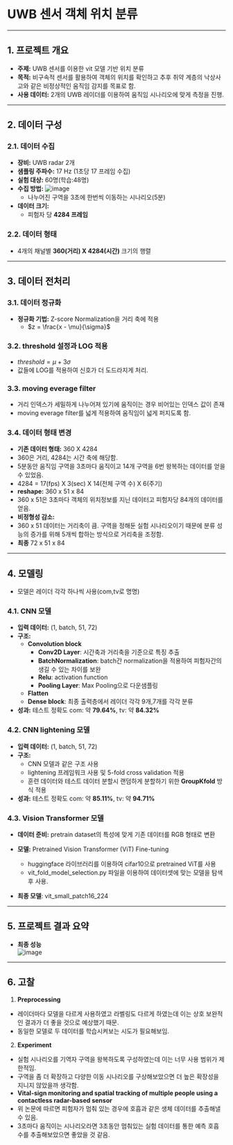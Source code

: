 # **UWB 센서 객체 위치 분류**

---

## **1. 프로젝트 개요**  
- **주제:** UWB 센서를 이용한 vit 모델 기반 위치 분류  
- **목적:** 비구속적 센서를 활용하여 객체의 위치를 확인하고 추후 취약 계층의 낙상사고와 같은 비정상적인 움직임 감지를 목표로 함. 
- **사용 데이터:** 2개의 UWB 레이더를 이용하여 움직임 시나리오에 맞게 측정을 진행.

---

## **2. 데이터 구성**  

### **2.1. 데이터 수집**  
- **장비:** UWB radar 2개  
- **샘플링 주파수:** 17 Hz (1초당 17 프레임 수집)  
- **실험 대상:** 60명(학습:48명)
- **수집 방법:**
     ![image](https://github.com/user-attachments/assets/3626c5ec-9d77-47b6-bc39-9372c90efcd6)
   - 나누어진 구역을 3초에 한번씩 이동하는 시나리오(5분)
- **데이터 크기:**  
   - 피험자 당 **4284 프레임** 

### **2.2. 데이터 형태**      
- 4개의 채널별 **360(거리) X 4284(시간)** 크기의 행렬    
---

## **3. 데이터 전처리**  

### **3.1. 데이터 정규화**   
- **정규화 기법:** Z-score Normalization을 거리 축에 적용  
   -  $z = \frac{x - \mu}{\sigma}$  

### **3.2. threshold 설정과 LOG 적용**  
- $threshold = \mu + 3\sigma$
- 값들에 LOG를 적용하여 신호가 더 도드라지게 처리.

### **3.3. moving everage filter**
- 거리 인덱스가 세밀하게 나누어져 있기에 움직이는 경우 비어있는 인덱스 값이 존재
- moving everage filter를 넓게 적용하여 움직임이 넓게 퍼지도록 함.

### **3.4. 데이터 형태 변경**  
- **기존 데이터 형태:** 360 X 4284
- 360은 거리, 4284는 시간 축에 해당함.
- 5분동안 움직임 구역을 3초마다 움직이고 14개 구역을 6번 왕복하는 데이터를 얻을 수 있었음.
- 4284 = 17(fps) X 3(sec) X 14(전체 구역 수) X 6(주기)
- **reshape:** 360 x 51 x 84
- 360 x 51은 3초마다 객체의 위치정보를 지닌 데이터고 피험자당 84개의 데이터를 얻음.  
- **비정형성 감소:**
- 360 x 51 데이터는 거리축이 큼. 구역을 정해둔 실험 시나리오이기 때문에 분류 성능의 증가를 위해 5개씩 합하는 방식으로 거리축을 조정함.
- **최종** 72 x 51 x 84

---

## **4. 모델링**  
- 모델은 레이더 각각 하나씩 사용(com,tv로 명명)
### **4.1. CNN 모델**  
- **입력 데이터:** (1, batch, 51, 72)  
- **구조:**
   - **Convolution block**  
        - **Conv2D Layer**: 시간축과 거리축을 기준으로 특징 추출
        - **BatchNormalization**: batch간 normalization을 적용하여 피험자간의 생길 수 있는 차이를 보완
        - **Relu**: activation function
        - **Pooling Layer**: Max Pooling으로 다운샘플링
   - **Flatten**
   - **Dense block**: 최종 출력층에서 레이더 각각 9개,7개를 각각 분류  
- **성과:** 테스트 정확도 com: 약 **79.64%**, tv: 약 **84.32%**

### **4.2. CNN lightening 모델**  
- **입력 데이터:** (1, batch, 51, 72)    
- **구조:**  
   - CNN 모델과 같은 구조 사용
   - lightening 프레임워크 사용 및 5-fold cross validation 적용
   - 훈련 데이터와 테스트 데이터 분할시 랜덤하게 분할하기 위한 **GroupKfold** 방식 적용
- **성과:** 테스트 정확도 com: 약 **85.11%**, tv: 약 **94.71%**

### **4.3. Vision Transformer 모델**  
- **데이터 준비:** pretrain dataset의 특성에 맞게 기존 데이터를 RGB 형태로 변환  
- **모델:** Pretrained Vision Transformer (ViT) Fine-tuning
     - huggingface 라이브러리를 이용하여 cifar10으로 pretrained ViT를 사용
     - vit_fold_model_selection.py 파일을 이용하여 데이터셋에 맞는 모델을 탐색 후 사용.
  
- **최종 모델**: vit_small_patch16_224
---

## **5. 프로젝트 결과 요약**  
- **최종 성능**  
   ![image](https://github.com/user-attachments/assets/89eba9ee-50b4-4fba-af5b-bf2de39ff620)
 
---

## **6. 고찰**
1. **Preprocessing**
- 레이더마다 모델을 다르게 사용하였고 라벨링도 다르게 하였는데 이는 상호 보완적인 결과가 더 좋을 것으로 예상했기 때문.
- 동일한 모델로 두 데이터를 학습시켜보는 시도가 필요해보임.

2. **Experiment**
- 실험 시나리오를 기역자 구역을 왕복하도록 구성하였는데 이는 너무 사용 범위가 제한적임.
- 구역을 좀 더 확장하고 다양한 이동 시나리오를 구상해보았으면 더 높은 확장성을 지니지 않았을까 생각함. 
- **Vital-sign monitoring and spatial tracking of multiple people using a contactless radar-based sensor**
- 위 논문에 따르면 피험자가 멈춰 있는 경우에 호흡과 같은 생체 데이터를 추출해낼 수 있음.
- 3초마다 움직이는 시나리오라면 3초동안 멈춰있는 실험 데이터를 통한 예측 호흡 수를 추출해보았으면 좋았을 것 같음.
